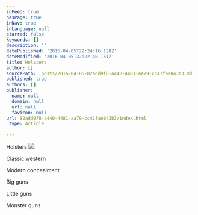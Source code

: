 ```yaml
---
inFeed: true
hasPage: true
inNav: true
inLanguage: null
starred: false
keywords: []
description: ''
datePublished: '2016-04-05T22:24:16.128Z'
dateModified: '2016-04-05T22:22:40.151Z'
title: Holsters
author: []
sourcePath: _posts/2016-04-05-82add9f8-a440-4481-aa79-cc41fae843b3.md
published: true
authors: []
publisher:
  name: null
  domain: null
  url: null
  favicon: null
url: 82add9f8-a440-4481-aa79-cc41fae843b3/index.html
_type: Article

---
```

Holsters
![](https://the-grid-user-content.s3-us-west-2.amazonaws.com/d4971aec-b486-4e07-890a-0df9eda9d81f.jpg)

Classic western

Modern concealment

Big guns

Little guns

Monster guns